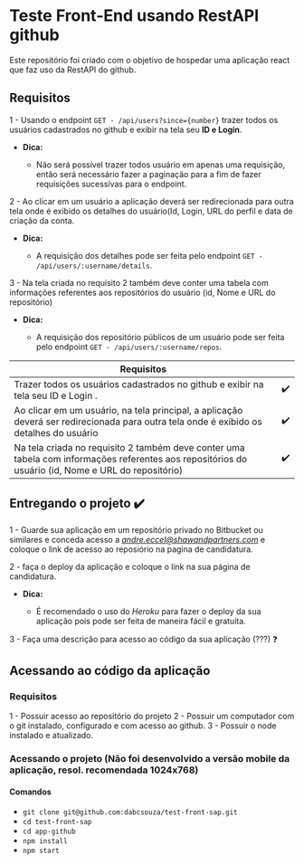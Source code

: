 # Teste Front-End usando RestAPI github
Este repositório foi criado com o objetivo de hospedar uma aplicação react que faz uso da RestAPI do github.

## Requisitos

1 - Usando o endpoint `GET - /api/users?since={number}` trazer todos os usuários cadastrados no github e exibir na tela seu **ID e Login**.

- **Dica:**

  - Não será possível trazer todos usuário em apenas uma requisição, então será necessário fazer a paginação para a fim de fazer requisições sucessívas para o endpoint.
  
2 - Ao clicar em um usuário a aplicação deverá ser redirecionada para outra tela onde é exibido os detalhes do usuário(Id, Login, URL do perfil e data de criação da conta.    


- **Dica:**

  - A requisição dos detalhes pode ser feita pelo endpoint `GET - /api/users/:username/details`.

3 - Na tela criada no requisito 2 também deve conter uma tabela com informações referentes aos repositórios do usuário (id, Nome e  URL do repositório)

- **Dica:**

  - A requisição dos repositório públicos de um usuário pode ser feita pelo endpoint `GET - /api/users/:username/repos`.

| Requisitos                                                                                                                                          |   |
|-----------------------------------------------------------------------------------------------------------------------------------------------------|---|
| Trazer todos os usuários cadastrados no github e exibir na tela seu   ID e Login .                                                                  | ✔️ |
| Ao clicar em um usuário, na tela principal, a aplicação deverá ser redirecionada para outra tela onde é exibido os detalhes do usuário              | ✔️ |
| Na tela criada no requisito 2 também deve conter uma tabela com informações referentes aos repositórios do usuário (id, Nome e  URL do repositório) | ✔️ |


## Entregando o projeto ✔️

1 - Guarde sua aplicação em um repositório privado no Bitbucket ou similares e conceda acesso a *andre.eccel@shawandpartners.com* e coloque o link de acesso ao reposiório na pagina de candidatura.

2 - faça o deploy da aplicação e coloque o link na sua página de candidatura.

- **Dica:**

  - É recomendado o uso do *Heroku* para fazer o deploy da sua aplicação pois pode ser feita de maneira fácil e gratuíta.

3 - Faça uma descrição para acesso ao código da sua aplicação (???) ❓

## Acessando ao código da aplicação 

### Requisitos

1 - Possuir acesso ao repositório do projeto
2 - Possuir um computador com o git instalado, configurado e com acesso ao github.
3 - Possuir o node instalado e atualizado.

### Acessando o projeto (Não foi desenvolvido a versão mobile da aplicação, resol. recomendada 1024x768)
#### Comandos

- `git clone git@github.com:dabcsouza/test-front-sap.git`
- `cd test-front-sap`
- `cd app-github`
- `npm install`
- `npm start`


